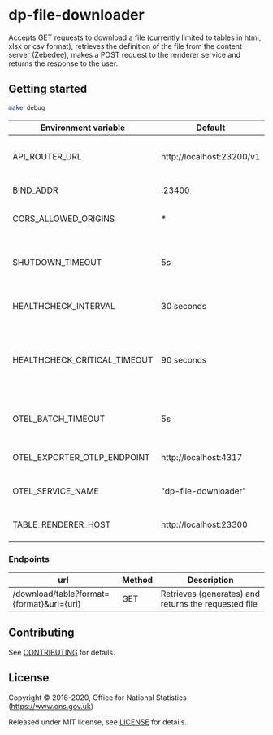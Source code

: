# dp-file-downloader

Accepts GET requests to download a file (currently limited to tables in html, xlsx or csv format),
retrieves the definition of the file from the content server (Zebedee),
makes a POST request to the renderer service and returns the response to the user.

## Getting started

```sh
make debug
```

| Environment variable          |   Default              | Description |
| ----------------------------- | -----------------------| ----------- |
| API_ROUTER_URL | http://localhost:23200/v1 | URL for API Router (for connections to zebedee) |
| BIND_ADDR                     | :23400                 | The host and port to bind to                                                                    |
| CORS_ALLOWED_ORIGINS          | *                      | The allowed origins for CORS requests                                                           |
| SHUTDOWN_TIMEOUT              | 5s                     | The graceful shutdown timeout ([`time.Duration`](https://golang.org/pkg/time/#Duration) format) |
| HEALTHCHECK_INTERVAL          | 30 seconds             | Interval between health checks                                                                  |
| HEALTHCHECK_CRITICAL_TIMEOUT  | 90 seconds             | Amount of time to pass since last healthy health check to be deemed a critical failure          |
| OTEL_BATCH_TIMEOUT            | 5s                     | Interval between pushes to OT Collector                                                         |
| OTEL_EXPORTER_OTLP_ENDPOINT   | http://localhost:4317  | URL for OpenTelemetry endpoint                                                                  |
| OTEL_SERVICE_NAME             | "dp-file-downloader"   | Service name to report to telemetry tools                                                       |
| TABLE_RENDERER_HOST           | http://localhost:23300 | The hostname and port of the table renderer                                                     |

### Endpoints

| url                                       | Method | Description                                          |
| ---                                       | ------ | -----------                                          |
| /download/table?format={format}&uri={uri} | GET    | Retrieves (generates) and returns the requested file |

## Contributing

See [CONTRIBUTING](CONTRIBUTING.md) for details.

## License

Copyright © 2016-2020, Office for National Statistics (https://www.ons.gov.uk)

Released under MIT license, see [LICENSE](LICENSE.md) for details.
